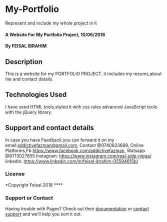 # My-Portfolio
Represent and include my whole project in it

#### A Website For My Portfolio Project, 10/06/2018
#### By **FEISAL IBRAHIM**
## Description
This is a website for my PORTFOLIO PROJECT. it includes my resums,about me and contact details.
## Technologies Used
I have used HTML tools,styled it with css rules advanced JavaScript tools with the jQuery library.
## Support and contact details
In case you have Feedback.you can forward it on my email:addictivefazman@gmail.com,
Contact @0740623699,
Online Platforms,Fb https://www.facebook.com/addictivefazman,
                Watsapp @0713027855  Instagram: https://www.instagram.com/real-side-nigga/
                linkedln: https://www.linkedin.com/in/feisal-ibrahim-05594615b/

### License
*Copyright Feisal 2018 ****


### Support or Contact

Having trouble with Pages? Check out their [documentation](https://help.github.com/categories/github-pages-basics/) or [contact support](https://github.com/contact) and we’ll help you sort it out.
